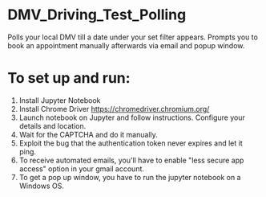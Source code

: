 # DMV_Driving_Test_Polling
Polls your local DMV till a date under your set filter appears. Prompts you to book an appointment manually afterwards via email and popup window.

# To set up and run:
1. Install Jupyter Notebook
2. Install Chrome Driver https://chromedriver.chromium.org/
3. Launch notebook on Jupyter and follow instructions. Configure your details and location.
4. Wait for the CAPTCHA and do it manually.
5. Exploit the bug that the authentication token never expires and let it ping.
6. To receive automated emails, you'll have to enable "less secure app access" option in your gmail account.
7. To get a pop up window, you have to run the jupyter notebook on a Windows OS.
